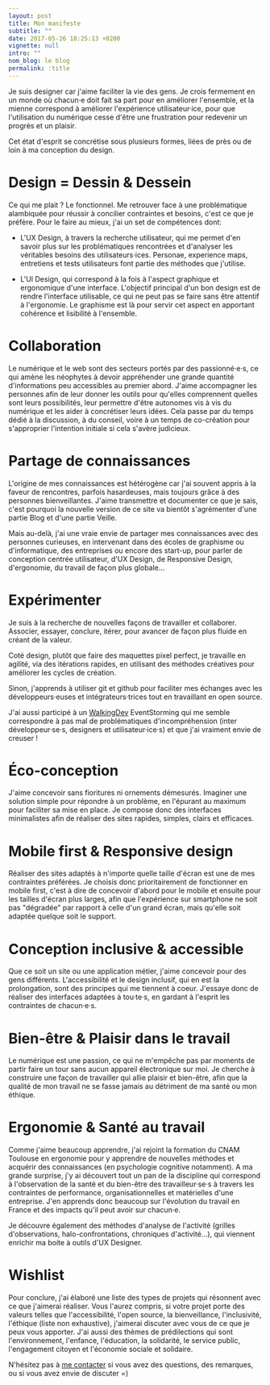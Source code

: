 ```yaml
---
layout: post
title: Mon manifeste
subtitle: ""
date: 2017-05-26 18:25:13 +0200
vignette: null
intro: ""
nom_blog: le blog
permalink: :title
---
```

Je suis designer car j'aime faciliter la vie des gens. Je crois fermement en un monde où chacun·e doit fait sa part pour en améliorer l'ensemble, et la mienne correspond à améliorer l'expérience utilisateur·ice, pour que l'utilisation du numérique cesse d'être une frustration pour redevenir un progrès et un plaisir.

Cet état d'esprit se concrétise sous plusieurs formes, liées de près ou de loin à ma conception du design.

# Design = Dessin & Dessein

Ce qui me plait ? Le fonctionnel. Me retrouver face à une problématique alambiquée pour réussir à concilier contraintes et besoins, c'est ce que je préfère. Pour le faire au mieux, j'ai un set de compétences dont:

- L'UX Design, à travers la recherche utilisateur, qui me permet d'en savoir plus sur les problématiques rencontrées et d'analyser les véritables besoins des utilisateurs·ices. Personae, experience maps, entretiens et tests utilisateurs font partie des méthodes que j'utilise.

- L'UI Design, qui correspond à la fois à l'aspect graphique et ergonomique d'une interface. L'objectif principal d'un bon design est de rendre l'interface utilisable, ce qui ne peut pas se faire sans être attentif à l'ergonomie. Le graphisme est là pour servir cet aspect en apportant cohérence et lisibilité à l'ensemble.

# Collaboration

Le numérique et le web sont des secteurs portés par des passionné·e·s, ce qui amène les néophytes à devoir appréhender une grande quantité d'informations peu accessibles au premier abord. J'aime accompagner les personnes afin de leur donner les outils pour qu'elles comprennent quelles sont leurs possibilités, leur permettre d'être autonomes vis à vis du numérique et les aider à concrétiser leurs idées. Cela passe par du temps dédié à la discussion, à du conseil, voire à un temps de co-création pour s'approprier l'intention initiale si cela s'avère judicieux.

# Partage de connaissances

L'origine de mes connaissances est hétérogène car j'ai souvent appris à la faveur de rencontres, parfois hasardeuses, mais toujours grâce à des personnes bienveillantes. J'aime transmettre et documenter ce que je sais, c'est pourquoi la nouvelle version de ce site va bientôt s'agrémenter d'une partie Blog et d'une partie Veille.

Mais au-delà, j'ai une vraie envie de partager mes connaissances avec des personnes curieuses, en intervenant dans des écoles de graphisme ou d'informatique, des entreprises ou encore des start-up, pour parler de conception centrée utilisateur, d'UX Design, de Responsive Design, d'ergonomie, du travail de façon plus globale…

# Expérimenter

Je suis à la recherche de nouvelles façons de travailler et collaborer. Associer, essayer, conclure, itérer, pour avancer de façon plus fluide en créant de la valeur.

Coté design, plutôt que faire des maquettes pixel perfect, je travaille en agilité, via des itérations rapides, en utilisant des méthodes créatives pour améliorer les cycles de création.

Sinon, j'apprends à utiliser git et github pour faciliter mes échanges avec les développeurs·euses et intégrateurs·trices tout en travaillant en open source.

J'ai aussi participé à un [WalkingDev](http://walkingdev.fr/) EventStorming qui me semble correspondre à pas mal de problématiques d'incompréhension (inter développeur·se·s, designers et utilisateur·ice·s) et que j'ai vraiment envie de creuser !

# Éco-conception

J'aime concevoir sans fioritures ni ornements démesurés. Imaginer une solution simple pour répondre à un problème, en l'épurant au maximum pour faciliter sa mise en place. Je compose donc des interfaces minimalistes afin de réaliser des sites rapides, simples, clairs et efficaces.

# Mobile first & Responsive design

Réaliser des sites adaptés à n'importe quelle taille d'écran est une de mes contraintes préférées. Je choisis donc prioritairement de fonctionner en mobile first, c'est à dire de concevoir d'abord pour le mobile et ensuite pour les tailles d'écran plus larges, afin que l'expérience sur smartphone ne soit pas "dégradée" par rapport à celle d'un grand écran, mais qu'elle soit adaptée quelque soit le support.

# Conception inclusive & accessible

Que ce soit un site ou une application métier, j'aime concevoir pour des gens différents. L'accessibilité et le design inclusif, qui en est la prolongation, sont des principes qui me tiennent à coeur. J'essaye donc de réaliser des interfaces adaptées à tou·te·s, en gardant à l'esprit les contraintes de chacun·e·s.

# Bien-être & Plaisir dans le travail

Le numérique est une passion, ce qui ne m'empêche pas par moments de partir faire un tour sans aucun appareil électronique sur moi.
Je cherche à construire une façon de travailler qui allie plaisir et bien-être, afin que la qualité de mon travail ne se fasse jamais au détriment de ma santé ou mon éthique.

# Ergonomie & Santé au travail

Comme j'aime beaucoup apprendre, j'ai rejoint la formation du CNAM Toulouse en ergonomie pour y apprendre de nouvelles méthodes et acquérir des connaissances (en psychologie cognitive notamment). A ma grande surprise, j'y ai découvert tout un pan de la discipline qui correspond à l'observation de la santé et du bien-être des travailleur·se·s à travers les contraintes de performance, organisationnelles et matérielles d'une entreprise. J'en apprends donc beaucoup sur l'évolution du travail en France et des impacts qu'il peut avoir sur chacun·e.

Je découvre également des méthodes d'analyse de l'activité (grilles d'observations, halo-confrontations, chroniques d'activité…), qui viennent enrichir ma boite à outils d'UX Designer.

# Wishlist

Pour conclure, j'ai élaboré une liste des types de projets qui résonnent avec ce que j'aimerai réaliser.
Vous l'aurez compris, si votre projet porte des valeurs telles que l'accessibilité, l'open source, la bienveillance, l'inclusivité, l'éthique (liste non exhaustive), j'aimerai discuter avec vous de ce que je peux vous apporter.
J'ai aussi des thèmes de prédilections qui sont l'environnement, l'enfance, l'éducation, la solidarité, le service public, l'engagement citoyen et l'économie sociale et solidaire.

N'hésitez pas à [me contacter](http://www.maiwann.net/me_contacter/) si vous avez des questions, des remarques, ou si vous avez envie de discuter =)
